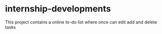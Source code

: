 # internship-developments
This project contains a online to-do list where once can edit add and delete tasks
